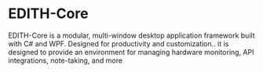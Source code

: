 # EDITH-Core
 EDITH-Core is a modular, multi-window desktop application framework built with C# and WPF. Designed for productivity and customization.. it is designed to provide an environment for managing hardware monitoring, API integrations, note-taking, and more
